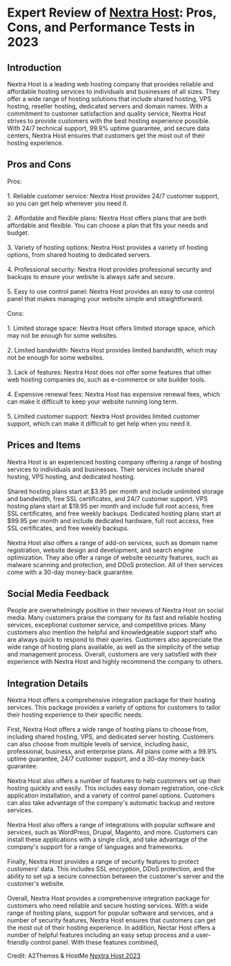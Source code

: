 <h1>Expert Review of <a href="https://a2themes.com/nextra-host-reviews">Nextra Host</a>: Pros, Cons, and Performance Tests in 2023</h1>
<h2>Introduction</h2>
Nextra Host is a leading web hosting company that provides reliable and affordable hosting services to individuals and businesses of all sizes. They offer a wide range of hosting solutions that include shared hosting, VPS hosting, reseller hosting, dedicated servers and domain names. With a commitment to customer satisfaction and quality service, Nextra Host strives to provide customers with the best hosting experience possible. With 24/7 technical support, 99.9% uptime guarantee, and secure data centers, Nextra Host ensures that customers get the most out of their hosting experience.
<h2>Pros and Cons</h2>
Pros: <br><br>1. Reliable customer service: Nextra Host provides 24/7 customer support, so you can get help whenever you need it.<br><br>2. Affordable and flexible plans: Nextra Host offers plans that are both affordable and flexible. You can choose a plan that fits your needs and budget.<br><br>3. Variety of hosting options: Nextra Host provides a variety of hosting options, from shared hosting to dedicated servers.<br><br>4. Professional security: Nextra Host provides professional security and backups to ensure your website is always safe and secure.<br><br>5. Easy to use control panel: Nextra Host provides an easy to use control panel that makes managing your website simple and straightforward.<br><br>Cons: <br><br>1. Limited storage space: Nextra Host offers limited storage space, which may not be enough for some websites.<br><br>2. Limited bandwidth: Nextra Host provides limited bandwidth, which may not be enough for some websites.<br><br>3. Lack of features: Nextra Host does not offer some features that other web hosting companies do, such as e-commerce or site builder tools.<br><br>4. Expensive renewal fees: Nextra Host has expensive renewal fees, which can make it difficult to keep your website running long term.<br><br>5. Limited customer support: Nextra Host provides limited customer support, which can make it difficult to get help when you need it.
<h2>Prices and Items</h2>
Nextra Host is an experienced hosting company offering a range of hosting services to individuals and businesses. Their services include shared hosting, VPS hosting, and dedicated hosting.<br><br>Shared hosting plans start at $3.95 per month and include unlimited storage and bandwidth, free SSL certificates, and 24/7 customer support. VPS hosting plans start at $19.95 per month and include full root access, free SSL certificates, and free weekly backups. Dedicated hosting plans start at $99.95 per month and include dedicated hardware, full root access, free SSL certificates, and free weekly backups.<br><br>Nextra Host also offers a range of add-on services, such as domain name registration, website design and development, and search engine optimization. They also offer a range of website security features, such as malware scanning and protection, and DDoS protection. All of their services come with a 30-day money-back guarantee.
<h2>Social Media Feedback</h2>
People are overwhelmingly positive in their reviews of Nextra Host on social media. Many customers praise the company for its fast and reliable hosting services, exceptional customer service, and competitive prices. Many customers also mention the helpful and knowledgeable support staff who are always quick to respond to their queries. Customers also appreciate the wide range of hosting plans available, as well as the simplicity of the setup and management process. Overall, customers are very satisfied with their experience with Nextra Host and highly recommend the company to others.
<h2>Integration Details</h2>
Nextra Host offers a comprehensive integration package for their hosting services. This package provides a variety of options for customers to tailor their hosting experience to their specific needs. <br><br>First, Nextra Host offers a wide range of hosting plans to choose from, including shared hosting, VPS, and dedicated server hosting. Customers can also choose from multiple levels of service, including basic, professional, business, and enterprise plans. All plans come with a 99.9% uptime guarantee, 24/7 customer support, and a 30-day money-back guarantee.<br><br>Nextra Host also offers a number of features to help customers set up their hosting quickly and easily. This includes easy domain registration, one-click application installation, and a variety of control panel options. Customers can also take advantage of the company's automatic backup and restore services.<br><br>Nextra Host also offers a range of integrations with popular software and services, such as WordPress, Drupal, Magento, and more. Customers can install these applications with a single click, and take advantage of the company's support for a range of languages and frameworks.<br><br>Finally, Nextra Host provides a range of security features to protect customers' data. This includes SSL encryption, DDoS protection, and the ability to set up a secure connection between the customer's server and the customer's website.<br><br>Overall, Nextra Host provides a comprehensive integration package for customers who need reliable and secure hosting services. With a wide range of hosting plans, support for popular software and services, and a number of security features, Nextra Host ensures that customers can get the most out of their hosting experience. In addition, Nectar Host offers a number of helpful features including an easy setup process and a user-friendly control panel. With these features combined,
<p>Credit: A2Themes & HostMe <a href="https://a2themes.com/nextra-host-reviews">Nextra Host 2023</a></p>